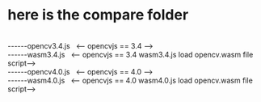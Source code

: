 # here is the compare folder 
<br>
------opencv3.4.js   &nbsp;   <-- opencvjs == 3.4 -->
<br>
------wasm3.4.js		&nbsp;	  <-- opencvjs == 3.4 wasm3.4.js load opencv.wasm file script-->
<br>
------opencv4.0.js		&nbsp;	<-- opencvjs == 4.0 -->
<br>
------wasm4.0.js		&nbsp;	  <-- opencvjs == 4.0 wasm4.0.js load opencv.wasm file script-->
